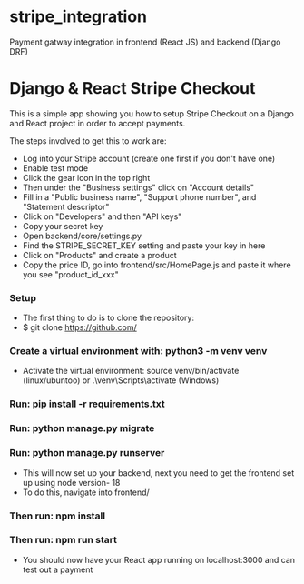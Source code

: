 # stripe_integration
Payment gatway integration in frontend (React JS) and backend (Django DRF)

# Django & React Stripe Checkout
This is a simple app showing you how to setup Stripe Checkout on a Django and React project in order to accept payments.

The steps involved to get this to work are:

-   Log into your Stripe account (create one first if you don't have one)
-   Enable test mode
-   Click the gear icon in the top right
-   Then under the "Business settings" click on "Account details"
-   Fill in a "Public business name", "Support phone number", and "Statement descriptor"
-   Click on "Developers" and then "API keys"
-   Copy your secret key
-   Open backend/core/settings.py
-   Find the STRIPE_SECRET_KEY setting and paste your key in here
-   Click on "Products" and create a product
-   Copy the price ID, go into frontend/src/HomePage.js and paste it where you see "product_id_xxx"


### Setup

- The first thing to do is to clone the repository:
- $ git clone https://github.com/

###   Create a virtual environment with: python3 -m venv venv
-   Activate the virtual environment: source venv/bin/activate (linux/ubuntoo) or .\venv\Scripts\activate (Windows)
###   Run: pip install -r requirements.txt
###  Run: python manage.py migrate
### Run: python manage.py runserver
-   This will now set up your backend, next you need to get the frontend set up using node version- 18 
-   To do this, navigate into frontend/
###   Then run: npm install
###   Then run: npm run start
-   You should now have your React app running on localhost:3000 and can test out a payment

